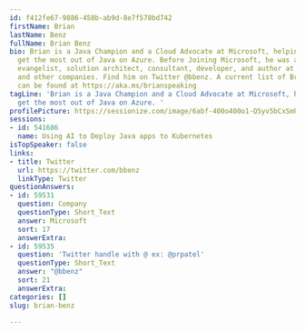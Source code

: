 ```yaml
---
id: f412fe67-9886-458b-ab9d-8e7f578bd742
firstName: Brian
lastName: Benz
fullName: Brian Benz
bio: Brian is a Java Champion and a Cloud Advocate at Microsoft, helping developers
  get the most out of Java on Azure. Before Joining Microsoft, he was a program manager,
  evangelist, solution architect, consultant, developer, and author at IBM, Deloitte,
  and other companies. Find him on Twitter @bbenz. A current list of Brian's talks
  can be found at https://aka.ms/brianspeaking
tagLine: 'Brian is a Java Champion and a Cloud Advocate at Microsoft, helping developers
  get the most out of Java on Azure. '
profilePicture: https://sessionize.com/image/6abf-400o400o1-Q5yv5bCxSmhNFnQAFVEYRF.jpg
sessions:
- id: 541686
  name: Using AI to Deploy Java apps to Kubernetes
isTopSpeaker: false
links:
- title: Twitter
  url: https://twitter.com/bbenz
  linkType: Twitter
questionAnswers:
- id: 59531
  question: Company
  questionType: Short_Text
  answer: Microsoft
  sort: 17
  answerExtra: 
- id: 59535
  question: 'Twitter handle with @ ex: @prpatel'
  questionType: Short_Text
  answer: "@bbenz"
  sort: 21
  answerExtra: 
categories: []
slug: brian-benz

---
```

